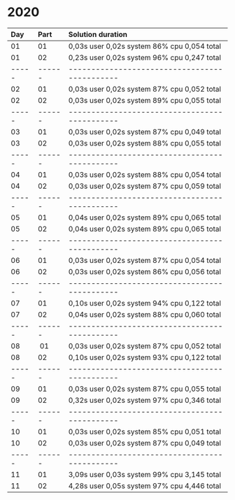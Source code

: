 # 2020

| Day | Part | Solution duration                           |
|:----|:-----|:--------------------------------------------|
| 01  | 01   | 0,03s user 0,02s system 86% cpu 0,054 total |
| 01  | 02   | 0,23s user 0,02s system 96% cpu 0,247 total |
|-----|------|---------------------------------------------|
| 02  | 01   | 0,03s user 0,02s system 87% cpu 0,052 total |
| 02  | 02   | 0,03s user 0,02s system 89% cpu 0,055 total |
|-----|------|---------------------------------------------|
| 03  | 01   | 0,03s user 0,02s system 87% cpu 0,049 total |
| 03  | 02   | 0,03s user 0,02s system 88% cpu 0,055 total |
|-----|------|---------------------------------------------|
| 04  | 01   | 0,03s user 0,02s system 88% cpu 0,054 total |
| 04  | 02   | 0,03s user 0,02s system 87% cpu 0,059 total |
|-----|------|---------------------------------------------|
| 05  | 01   | 0,04s user 0,02s system 89% cpu 0,065 total |
| 05  | 02   | 0,04s user 0,02s system 89% cpu 0,065 total |
|-----|------|---------------------------------------------|
| 06  | 01   | 0,03s user 0,02s system 87% cpu 0,054 total |
| 06  | 02   | 0,03s user 0,02s system 86% cpu 0,056 total |
|-----|------|---------------------------------------------|
| 07  | 01   | 0,10s user 0,02s system 94% cpu 0,122 total |
| 07  | 02   | 0,04s user 0,02s system 88% cpu 0,060 total |
|-----|------|---------------------------------------------|
| 08  | 01   | 0,03s user 0,02s system 87% cpu 0,052 total |
| 08  | 02   | 0,10s user 0,02s system 93% cpu 0,122 total |
|-----|------|---------------------------------------------|
| 09  | 01   | 0,03s user 0,02s system 87% cpu 0,055 total |
| 09  | 02   | 0,32s user 0,02s system 97% cpu 0,346 total |
|-----|------|---------------------------------------------|
| 10  | 01   | 0,03s user 0,02s system 85% cpu 0,051 total |
| 10  | 02   | 0,03s user 0,02s system 87% cpu 0,049 total |
|-----|------|---------------------------------------------|
| 11  | 01   | 3,09s user 0,03s system 99% cpu 3,145 total |
| 11  | 02   | 4,28s user 0,05s system 97% cpu 4,446 total |